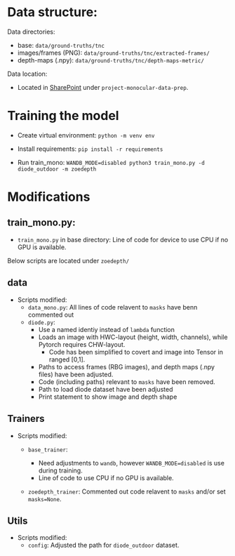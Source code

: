 # Data structure:
Data directories:
 - base: `data/ground-truths/tnc`
 - images/frames (PNG): `data/ground-truths/tnc/extracted-frames/`
 - depth-maps (.npy): `data/ground-truths/tnc/depth-maps-metric/`

 Data location:
  - Located in [SharePoint](https://griffitheduau.sharepoint.com/sites/glowstorage?e=1%3Ae5e828d3869f424b801530d23b597d99&CT=1709096554091&OR=OWA-NT&CID=f6317c35-7544-4bc6-45a4-465892c46794) under `project-monocular-data-prep`.
# Training the model
- Create virtual environment:
`python -m venv env`

- Install requirements:
`pip install -r requirements`

- Run train_mono:
`WANDB_MODE=disabled python3 train_mono.py -d diode_outdoor -m zoedepth`

# Modifications

## train_mono.py:
- `train_mono.py` in base directory: Line of code for device to use CPU if no GPU is available.

Below scripts are located under `zoedepth/`

## data
- Scripts modified: 
    - `data_mono.py`: All lines of code relavent to `masks` have benn commented out
    - `diode.py`: 
        - Use a named identiy instead of `lambda` function
        - Loads an image with HWC-layout (height, width, channels), while Pytorch requires CHW-layout. 
            - Code has been simplified to covert and image into Tensor in ranged [0,1].
        - Paths to access frames (RBG images), and depth maps (.npy files) have been adjusted.    
        - Code (including paths) relevant to `masks` have been removed.
        - Path to load diode dataset have been adjusted
        - Print statement to show image and depth shape

## Trainers           
- Scripts modified:
    - `base_trainer`:
        - Need adjustments to `wandb`, however `WANDB_MODE=disabled` is use during training.
        - Line of code to use CPU if no GPU is available.

    - `zoedepth_trainer`: Commented out code relavent to `masks` and/or set `masks=None`.

## Utils
- Scripts modified:
    - `config`: Adjusted the path for `diode_outdoor` dataset.